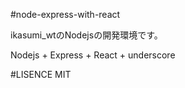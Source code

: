 #node-express-with-react

ikasumi_wtのNodejsの開発環境です。

Nodejs + Express + React + underscore


#LISENCE
MIT
